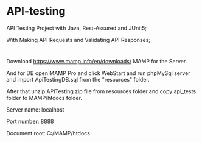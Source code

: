 # API-testing
API Testing Project with Java, Rest-Assured and JUnit5;

With Making API Requests and Validating API Responses;
#
Download https://www.mamp.info/en/downloads/ MAMP for the Server.

And for DB open MAMP Pro and click WebStart and run phpMySql server and import ApiTestingDB.sql from the "resources" folder.

After that unzip APITesting.zip file from resources folder and copy api_tests folder to MAMP/htdocs folder.

Server name: localhost

Port number: 8888

Document root: C:/MAMP/htdocs


